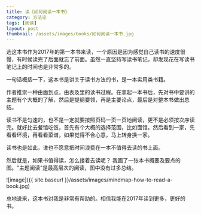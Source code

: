 ```yaml
---
title: 读《如何阅读一本书》 
category: 方法论  
tags: [阅读]  
layout: post  
thumbnail: /assets/images/books/如何阅读一本书.jpg
---
```


选这本书作为2017年的第一本书来读，一个原因是因为感觉自己读书的速度很慢，有时候读完了后面就忘了前面。虽然一直坚持写读书笔记，却发现花在写读书笔记上的时间也是非常多的。

一句话概括一下，这本书是讲关于读书方法的书，是一本实用类书籍。

作者推崇一种由面到点，由表及里的读书过程。在拿起一本书后，先对书中要讲的主题有个大概的了解，然后是提纲要领，再是主要论点，最后是对整本书做出总结。

读书不是匀速的，也不是一定就要按照页码一页一页地阅读，更不是必须按次序读完。就好比去餐馆吃饭，首先有个大概的选择范围，比如面馆。然后看到一家，先看看环境，再看看菜谱，如果觉得不合心意，马上转身换一家。

读书也是如此，谁也不愿意把时间浪费在一本不值得去读的书上面。

然后就是，如果书值得读，怎么接着去读呢？ 我画了一张本书概要及要点的图。"主题阅读"是最高层次的阅读，图中没有过多总结。


![image]({{ site.baseurl }}/assets/images/mindmap-how-to-read-a-book.jpg)

总地说来，这本书对我是非常有帮助的。相信我能在2017年读到更多，更好的书。